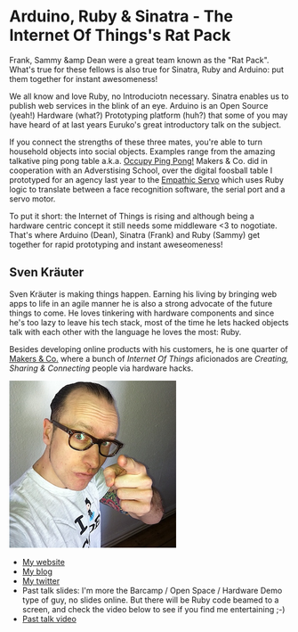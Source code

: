 # Arduino, Ruby &amp; Sinatra - The Internet Of Things's Rat Pack

Frank, Sammy &amp Dean were a great team known as the "Rat Pack". What's true for these fellows is also true for Sinatra, Ruby and Arduino: put them together for instant awesomeness!

We all know and love Ruby, no Introduciotn necessary. Sinatra enables us to publish web services in the blink of an eye. Arduino is an Open Source (yeah!) Hardware (what?) Prototyping platform (huh?) that some of you may have heard of at last years Euruko's great introductory talk on the subject.

If you connect the strengths of these three mates, you're able to turn household objects into social objects. Examples range from the amazing talkative ping pong table a.k.a. [Occupy Ping Pong!](https://github.com/makersandco/Occupy-Ping-Pong) Makers & Co. did in cooperation with an Adverstising School, over the digital foosball table I prototyped for an agency last year to the [Empathic Servo](https://vimeo.com/27113323) which uses Ruby logic to translate between a face recognition software, the serial port and a servo motor.

To put it short: the Internet of Things is rising and although being a hardware centric concept it still needs some middleware <3 to nogotiate. That's where Arduino (Dean), Sinatra (Frank) and Ruby (Sammy) get together for rapid prototyping and instant aweseomeness!

## Sven Kräuter

Sven Kräuter is making things happen. Earning his living by bringing web apps to life in an agile manner he is also a strong advocate of the future things to come. He loves tinkering with hardware components and since he's too lazy to leave his tech stack, most of the time he lets hacked objects talk with each other with the language he loves the most: Ruby.

Besides developing online products with his customers, he is one quarter of [Makers &amp; Co.](http://makersand.co) where a bunch of _Internet Of Things_ aficionados are _Creating, Sharing & Connecting_ people via hardware hacks.

![Profile picture](https://github.com/5v3n/call-for-proposals/raw/master/sven_kraeuter-arduino_ruby_and_sinatra_aka_the_internet_of_things_rat_pack/profile_picture.jpg)

- [My website](http://makersand.co)
- [My blog](http://5v3n.com)
- [My twitter](https://twitter.com/#!/sven_kr)
- Past talk slides: I'm more the Barcamp / Open Space / Hardware Demo type of guy, no slides online. But there will be Ruby code beamed to a screen, and check the video below to see if you find me entertaining ;-)
- [Past talk video](https://vimeo.com/37128462)

